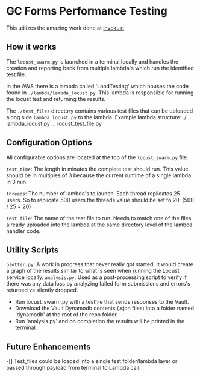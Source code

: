 # GC Forms Performance Testing

This utilizes the amazing work done at [invokust](https://github.com/FutureSharks/invokust)

## How it works

The `locust_swarm.py` is launched in a terminal locally and handles the creation and reporting back from multiple lambda's which run the identified test file.

In the AWS there is a lambda called 'LoadTesting' which houses the code found in `./lambda/lambda_locust.py`. This lambda is responsible for running the locust test and returning the results.

The `./test_files` directory contains various test files that can be uploaded along side `lambda_locust.py` to the lambda.
Example lambda structure:
./
... lambda_locust.py
... locust_test_file.py

## Configuration Options

All configurable options are located at the top of the `locust_swarm.py` file.

`test_time`: The length in minutes the complete test should run. This value should be in multiples of 3 because the current runtime of a single lambda in 3 min.

`threads`: The number of lambda's to launch. Each thread replicates 25 users. So to replicate 500 users the threads value should be set to 20. (500 / 25 = 20)

`test_file`: The name of the test file to run. Needs to match one of the files already uploaded into the lambda at the same directory level of the lambda handler code.

## Utility Scripts

`plotter.py`: A work in progress that never really got started. It would create a graph of the results similar to what is seen when running the Locust service locally.
`analysis.py`: Used as a post-processing script to verify if there was any data loss by analyzing failed form submissions and errors's returned vs silently dropped.

- Run locust_swarm.py with a testfile that sends responses to the Vault.
- Download the Vault Dynamodb contents (.sjon files) into a folder named 'dynamodb' at the root of the repo folder.
- Run 'analysis.py' and on completion the results will be printed in the terminal.

## Future Enhancements

-[] Test_files could be loaded into a single test folder/lambda layer or passed through payload from terminal to Lambda call.
